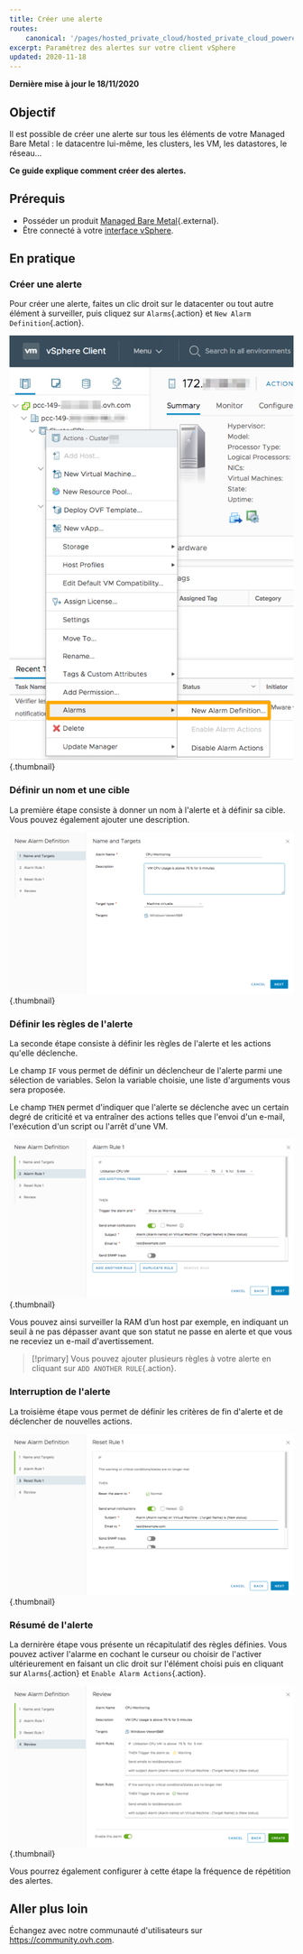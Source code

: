 ```yaml
---
title: Créer une alerte
routes:
    canonical: '/pages/hosted_private_cloud/hosted_private_cloud_powered_by_vmware/create_an_alert'
excerpt: Paramétrez des alertes sur votre client vSphere
updated: 2020-11-18
---
```


**Dernière mise à jour le 18/11/2020**

## Objectif

Il est possible de créer une alerte sur tous les éléments de votre Managed Bare Metal : le datacentre lui-même, les clusters, les VM, les datastores, le réseau...

**Ce guide explique comment créer des alertes.**

## Prérequis

- Posséder un produit [Managed Bare Metal](https://www.ovhcloud.com/fr-ca/managed-bare-metal/){.external}.
- Être connecté à votre [interface vSphere](/pages/bare_metal_cloud/managed_bare_metal/vsphere-interface).

## En pratique

### Créer une alerte

Pour créer une alerte, faites un clic droit sur le datacenter ou tout autre élément à surveiller, puis cliquez sur `Alarms`{.action} et `New Alarm Definition`{.action}.

![creation alerte](images/alarms01.png){.thumbnail}

### Définir un nom et une cible

La première étape consiste à donner un nom à l'alerte et à définir sa cible. Vous pouvez également ajouter une description.

![nom et cible de l'alerte](images/alarms02.png){.thumbnail}

### Définir les règles de l'alerte

La seconde étape consiste à définir les règles de l'alerte et les actions qu'elle déclenche.

Le champ `IF` vous permet de définir un déclencheur de l'alerte parmi une sélection de variables. Selon la variable choisie, une liste d'arguments vous sera proposée.

Le champ `THEN` permet d'indiquer que l'alerte se déclenche avec un certain degré de criticité et va entraîner des actions telles que l'envoi d'un e-mail, l'exécution d'un script ou l'arrêt d'une VM.

![règles de l'alerte](images/alarms03.png){.thumbnail}

Vous pouvez ainsi surveiller la RAM d’un host par exemple, en indiquant un seuil à ne pas dépasser avant que son statut ne passe en alerte et que vous ne receviez un e-mail d'avertissement.

>[!primary]
> Vous pouvez ajouter plusieurs règles à votre alerte en cliquant sur `ADD ANOTHER RULE`{.action}.
>

### Interruption de l'alerte

La troisième étape vous permet de définir les critères de fin d'alerte et de déclencher de nouvelles actions.

![interruption de l'alerte](images/alarms04.png){.thumbnail}

### Résumé de l'alerte

La dernirère étape vous présente un récapitulatif des règles définies. Vous pouvez activer l'alarme en cochant le curseur ou choisir de l'activer ultérieurement en faisant un clic droit sur l'élément choisi puis en cliquant sur `Alarms`{.action} et `Enable Alarm Actions`{.action}.

![résumé de l'alerte](images/alarms05.png){.thumbnail}

Vous pourrez également configurer à cette étape la fréquence de répétition des alertes.


## Aller plus loin

Échangez avec notre communauté d'utilisateurs sur <https://community.ovh.com>.
